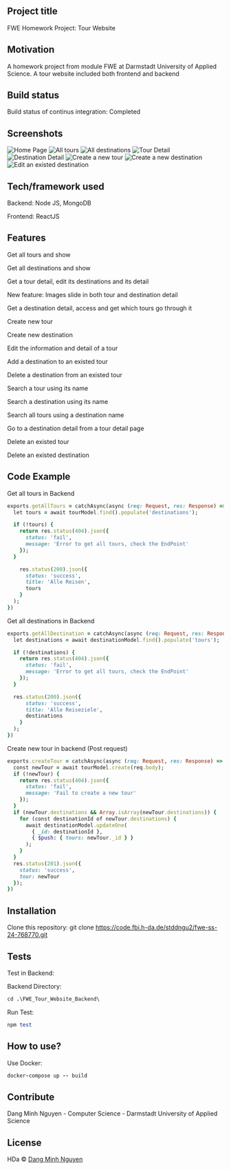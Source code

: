 ## Project title
FWE Homework Project: Tour Website 

## Motivation
A homework project from module FWE at Darmstadt University of Applied Science. A tour website included both frontend and backend

## Build status
Build status of continus integration: Completed
 
## Screenshots
![Home Page](image.png)
![All tours](image-1.png)
![All destinations](image-2.png)
![Tour Detail](image-3.png)
![Destination Detail](image-4.png)
![Create a new tour](image-5.png)
![Create a new destination](image-6.png)
![Edit an existed destination](image-7.png)

## Tech/framework used
Backend: Node JS, MongoDB

Frontend: ReactJS

## Features
Get all tours and show

Get all destinations and show 

Get a tour detail, edit its destinations and its detail 

New feature: Images slide in both tour and destination detail

Get a destination detail, access and get which tours go through it

Create new tour 

Create new destination 

Edit the information and detail of a tour 

Add a destination to an existed tour 

Delete a destination from an existed tour 

Search a tour using its name 

Search a destination using its name 

Search all tours using a destination name 

Go to a destination detail from a tour detail page

Delete an existed tour 

Delete an existed destination

## Code Example

Get all tours in Backend
```rb
exports.getAllTours = catchAsync(async (req: Request, res: Response) => {
  let tours = await tourModel.find().populate('destinations');

  if (!tours) {
    return res.status(404).json({
      status: 'fail',
      message: 'Error to get all tours, check the EndPoint'
    });
  }

    res.status(200).json({
      status: 'success',
      title: 'Alle Reisen',    
      tours
    }
  );
})
```

Get all destinations in Backend
```rb
exports.getAllDestination = catchAsync(async (req: Request, res: Response) => {
  let destinations = await destinationModel.find().populate('tours');

  if (!destinations) {
    return res.status(404).json({
      status: 'fail',
      message: 'Error to get all tours, check the EndPoint'
    });
  }

  res.status(200).json({
      status: 'success',
      title: 'Alle Reiseziele', 
      destinations
    }
  );
})
```

Create new tour in backend (Post request)
```rb
exports.createTour = catchAsync(async (req: Request, res: Response) => {
  const newTour = await tourModel.create(req.body);
  if (!newTour) {
    return res.status(404).json({
      status: 'fail',
      message: 'Fail to create a new tour'
    });
  }
  if (newTour.destinations && Array.isArray(newTour.destinations)) {
    for (const destinationId of newTour.destinations) {
      await destinationModel.updateOne(
        { _id: destinationId },
        { $push: { tours: newTour._id } }
      );
    }
  }
  res.status(201).json({
    status: 'success',
    tour: newTour
  });
})
```

## Installation

Clone this repository: 
git clone https://code.fbi.h-da.de/stddngu2/fwe-ss-24-768770.git

## Tests
Test in Backend: 

Backend Directory: 
```rb
cd .\FWE_Tour_Website_Backend\
```

Run Test: 
```rb
npm test
```

## How to use?
Use Docker:
```rb
docker-compose up -- build
``` 

## Contribute

Dang Minh Nguyen - Computer Science - Darmstadt University of Applied Science


## License

HDa © [Dang Minh Nguyen](https://github.com/dangminh214)
